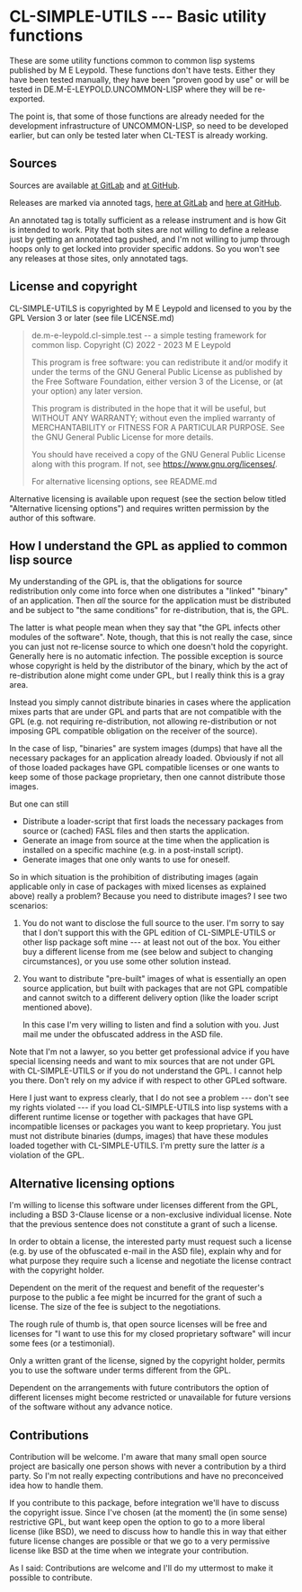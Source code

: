 CL-SIMPLE-UTILS --- Basic utility functions
===========================================

These are some utility functions common to common lisp systems
published by M E Leypold. These functions don't have tests. Either
they have been tested manually, they have been "proven good by use" or
will be tested in DE.M-E-LEYPOLD.UNCOMMON-LISP where they will be
re-exported.

The point is, that some of those functions are already needed for the
development infrastructure of UNCOMMON-LISP, so need to be developed
earlier, but can only be tested later when CL-TEST is already working.

Sources
-------

Sources are available [at GitLab](https://gitlab.com/m-e-leypold/cl-simple-utils/-/tree/main)
and [at GitHub](https://github.com/m-e-leypold/cl-simple-utils).

Releases are marked via annoted tags, [here at
GitLab](https://gitlab.com/m-e-leypold/cl-simple-utils/-/tags) and
[here at
GitHub](https://github.com/m-e-leypold/cl-simple-utils/tags). 

An annotated tag is totally sufficient as a release instrument and is
how Git is intended to work. Pity that both sites are not willing to
define a release just by getting an annotated tag pushed, and I'm not
willing to jump through hoops only to get locked into provider
specific addons. So you won't see any releases at those sites, only
annotated tags.

License and copyright
---------------------

CL-SIMPLE-UTILS is copyrighted by M E Leypold and licensed to you by
the GPL Version 3 or later (see file LICENSE.md)

>  de.m-e-leypold.cl-simple.test -- a simple testing framework for common lisp.
>  Copyright (C) 2022 - 2023  M E Leypold
>
>  This program is free software: you can redistribute it and/or
>  modify it under the terms of the GNU General Public License as
>  published by the Free Software Foundation, either version 3 of the
>  License, or (at your option) any later version.
>
>  This program is distributed in the hope that it will be useful, but
>  WITHOUT ANY WARRANTY; without even the implied warranty of
>  MERCHANTABILITY or FITNESS FOR A PARTICULAR PURPOSE.  See the GNU
>  General Public License for more details.
>
>  You should have received a copy of the GNU General Public License
>  along with this program.  If not, see
>  <https://www.gnu.org/licenses/>.
>
>  For alternative licensing options, see README.md

Alternative licensing is available upon request (see the section below
titled "Alternative licensing options") and requires written
permission by the author of this software.


How I understand the GPL as applied to common lisp source
---------------------------------------------------------

My understanding of the GPL is, that the obligations for source
redistribution only come into force when one distributes a "linked"
"binary" of an application. Then _all_ the source for the application
must be distributed and be subject to "the same conditions" for
re-distribution, that is, the GPL.

The latter is what people mean when they say that "the GPL infects
other modules of the software". Note, though, that this is not really
the case, since you can just not re-license source to which one
doesn't hold the copyright. Generally here is no automatic
infection. The possible exception is source whose copyright is held by
the distributor of the binary, which by the act of re-distribution
alone might come under GPL, but I really think this is a gray area.

Instead you simply cannot distribute binaries in cases where the
application mixes parts that are under GPL and parts that are not
compatible with the GPL (e.g. not requiring re-distribution, not
allowing re-distribution or not imposing GPL compatible obligation on
the receiver of the source).

In the case of lisp, "binaries" are system images (dumps) that have
all the necessary packages for an application already
loaded. Obviously if not all of those loaded packages have GPL
compatible licenses or one wants to keep some of those package
proprietary, then one cannot distribute those images.

But one can still 

- Distribute a loader-script that first loads the necessary packages
  from source or (cached) FASL files and then starts the application.
- Generate an image from source at the time when the application is
  installed on a specific machine (e.g. in a post-install script).
- Generate images that one only wants to use for oneself.

So in which situation is the prohibition of distributing images (again
applicable only in case of packages with mixed licenses as explained
above) really a problem? Because you need to distribute images? I see
two scenarios:

1. You do not want to disclose the full source to the user. I'm sorry
   to say that I don't support this with the GPL edition of
   CL-SIMPLE-UTILS or other lisp package soft mine --- at least not out
   of the box. You either buy a different license from me (see below
   and subject to changing circumstances), or you use some other
   solution instead.
   
2. You want to distribute "pre-built" images of what is essentially an
   open source application, but built with packages that are not GPL
   compatible and cannot switch to a different delivery option (like
   the loader script mentioned above).
   
   In this case I'm very willing to listen and find a solution with
   you. Just mail me under the obfuscated address in the ASD file.

Note that I'm not a lawyer, so you better get professional advice if
you have special licensing needs and want to mix sources that are not
under GPL with CL-SIMPLE-UTILS or if you do not understand the GPL. I
cannot help you there. Don't rely on my advice if with respect to
other GPLed software.

Here I just want to express clearly, that I do not see a problem ---
don't see my rights violated --- if you load CL-SIMPLE-UTILS into lisp
systems with a different runtime license or together with packages
that have GPL incompatible licenses or packages you want to keep
proprietary. You just must not distribute binaries (dumps, images)
that have these modules loaded together with CL-SIMPLE-UTILS. I'm
pretty sure the latter _is_ a violation of the GPL.


Alternative licensing options
-----------------------------

I'm willing to license this software under licenses different from the
GPL, including a BSD 3-Clause license or a non-exclusive individual
license. Note that the previous sentence does not constitute a grant of
such a license.

In order to obtain a license, the interested party must request such a
license (e.g. by use of the obfuscated e-mail in the ASD file),
explain why and for what purpose they require such a license and
negotiate the license contract with the copyright holder. 

Dependent on the merit of the request and benefit of the requester's
purpose to the public a fee might be incurred for the grant of such a
license. The size of the fee is subject to the negotiations.

The rough rule of thumb is, that open source licenses will be free and
licenses for "I want to use this for my closed proprietary software"
will incur some fees (or a testimonial).

Only a written grant of the license, signed by the copyright holder,
permits you to use the software under terms different from the GPL.

Dependent on the arrangements with future contributors the option of
different licenses might become restricted or unavailable for future
versions of the software without any advance notice.


Contributions
-------------

Contribution will be welcome. I'm aware that many small open source
project are basically one person shows with never a contribution by a
third party. So I'm not really expecting contributions and have no
preconceived idea how to handle them.

If you contribute to this package, before integration we'll have to
discuss the copyright issue. Since I've chosen (at the moment) the (in
some sense) restrictive GPL, but want keep open the option to go to a
more liberal license (like BSD), we need to discuss how to handle this
in way that either future license changes are possible or that we go
to a very permissive license like BSD at the time when we integrate
your contribution.

As I said: Contributions are welcome and I'll do my uttermost to make
it possible to contribute.

